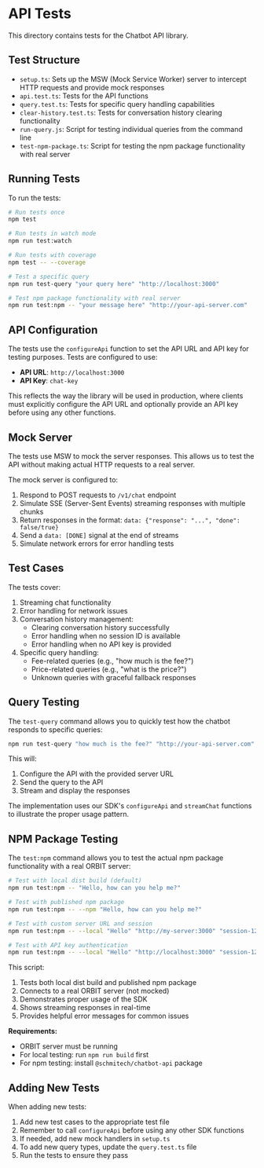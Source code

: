 # API Tests

This directory contains tests for the Chatbot API library.

## Test Structure

- `setup.ts`: Sets up the MSW (Mock Service Worker) server to intercept HTTP requests and provide mock responses
- `api.test.ts`: Tests for the API functions
- `query.test.ts`: Tests for specific query handling capabilities
- `clear-history.test.ts`: Tests for conversation history clearing functionality
- `run-query.js`: Script for testing individual queries from the command line
- `test-npm-package.ts`: Script for testing the npm package functionality with real server

## Running Tests

To run the tests:

```bash
# Run tests once
npm test

# Run tests in watch mode
npm run test:watch

# Run tests with coverage
npm test -- --coverage

# Test a specific query
npm run test-query "your query here" "http://localhost:3000"

# Test npm package functionality with real server
npm run test:npm -- "your message here" "http://your-api-server.com"
```

## API Configuration

The tests use the `configureApi` function to set the API URL and API key for testing purposes. Tests are configured to use:
- **API URL**: `http://localhost:3000`
- **API Key**: `chat-key`

This reflects the way the library will be used in production, where clients must explicitly configure the API URL and optionally provide an API key before using any other functions.

## Mock Server

The tests use MSW to mock the server responses. This allows us to test the API without making actual HTTP requests to a real server.

The mock server is configured to:

1. Respond to POST requests to `/v1/chat` endpoint
2. Simulate SSE (Server-Sent Events) streaming responses with multiple chunks
3. Return responses in the format: `data: {"response": "...", "done": false/true}`
4. Send a `data: [DONE]` signal at the end of streams
5. Simulate network errors for error handling tests

## Test Cases

The tests cover:

1. Streaming chat functionality
2. Error handling for network issues
3. Conversation history management:
   - Clearing conversation history successfully
   - Error handling when no session ID is available
   - Error handling when no API key is provided
4. Specific query handling:
   - Fee-related queries (e.g., "how much is the fee?")
   - Price-related queries (e.g., "what is the price?")
   - Unknown queries with graceful fallback responses

## Query Testing

The `test-query` command allows you to quickly test how the chatbot responds to specific queries:

```bash
npm run test-query "how much is the fee?" "http://your-api-server.com"
```

This will:
1. Configure the API with the provided server URL
2. Send the query to the API
3. Stream and display the responses

The implementation uses our SDK's `configureApi` and `streamChat` functions to illustrate the proper usage pattern.

## NPM Package Testing

The `test:npm` command allows you to test the actual npm package functionality with a real ORBIT server:

```bash
# Test with local dist build (default)
npm run test:npm -- "Hello, how can you help me?"

# Test with published npm package
npm run test:npm -- --npm "Hello, how can you help me?"

# Test with custom server URL and session
npm run test:npm -- --local "Hello" "http://my-server:3000" "session-123"

# Test with API key authentication
npm run test:npm -- --local "Hello" "http://localhost:3000" "session-123" "demo-key"
```

This script:
1. Tests both local dist build and published npm package
2. Connects to a real ORBIT server (not mocked)
3. Demonstrates proper usage of the SDK
4. Shows streaming responses in real-time
5. Provides helpful error messages for common issues

**Requirements:**
- ORBIT server must be running
- For local testing: run `npm run build` first
- For npm testing: install `@schmitech/chatbot-api` package

## Adding New Tests

When adding new tests:

1. Add new test cases to the appropriate test file
2. Remember to call `configureApi` before using any other SDK functions
3. If needed, add new mock handlers in `setup.ts`
4. To add new query types, update the `query.test.ts` file
5. Run the tests to ensure they pass 

